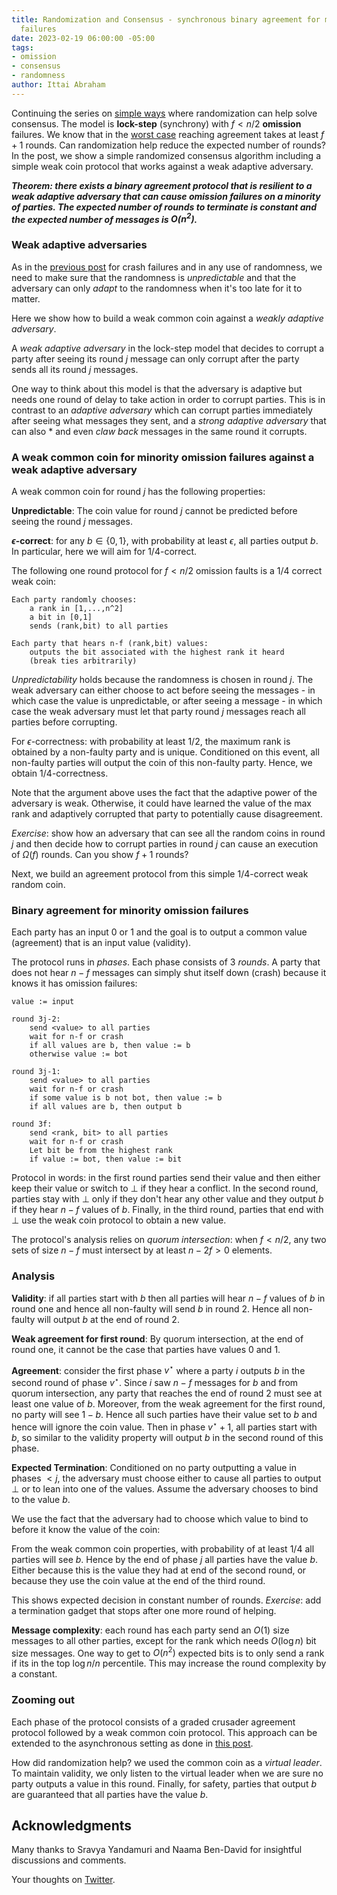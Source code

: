 ```yaml
---
title: Randomization and Consensus - synchronous binary agreement for minority omission
  failures
date: 2023-02-19 06:00:00 -05:00
tags:
- omission
- consensus
- randomness
author: Ittai Abraham
---
```


Continuing the series on [simple ways](https://decentralizedthoughts.github.io/2023-02-18-rand-and-consensus-1/) where randomization can help solve consensus. The model is **lock-step** (synchrony) with $f<n/2$ **omission** failures. We know that in the [worst case](https://decentralizedthoughts.github.io/2019-12-15-synchrony-uncommitted-lower-bound/) reaching agreement takes at least $f+1$ rounds. Can randomization help reduce the expected number of rounds? In the post, we show a simple randomized consensus algorithm including a simple weak coin protocol that works against a weak adaptive adversary.

***Theorem: there exists a binary agreement protocol that is resilient to a weak adaptive adversary that can cause omission failures on a minority of parties. The expected number of rounds to terminate is constant and the expected number of messages is $O(n^2)$.*** 


### Weak adaptive adversaries

As in the [previous post](https://decentralizedthoughts.github.io/2023-02-18-rand-and-consensus-1/) for crash failures and in any use of randomness, we need to make sure that the randomness is *unpredictable* and that the adversary can only *adapt* to the randomness when it's too late for it to matter.

Here we show how to build a weak common coin against a *weakly adaptive adversary*. 

A *weak adaptive adversary* in the lock-step model that decides to corrupt a party after seeing its round $j$ message can only corrupt after the party sends all its round $j$ messages.

One way to think about this model is that the adversary is adaptive but needs one round of delay to take action in order to corrupt parties. This is in contrast to an *adaptive adversary* which can corrupt parties immediately after seeing what messages they sent, and a *strong adaptive adversary* that can also * and even *claw back* messages in the same round it corrupts.

### A weak common coin for minority omission failures against a weak adaptive adversary

A weak common coin for round $j$ has the following properties:

**Unpredictable**: The coin value for round $j$ cannot be predicted before seeing the round $j$ messages. 

**$\epsilon$-correct**: for any $b \in \{0,1\}$, with probability at least $\epsilon$, all parties output $b$. In particular, here we will aim for $1/4$-correct.

The following one round protocol for $f<n/2$ omission faults is a $1/4$ correct weak coin:
```
Each party randomly chooses:
    a rank in [1,...,n^2]
    a bit in [0,1]
    sends (rank,bit) to all parties

Each party that hears n-f (rank,bit) values:
    outputs the bit associated with the highest rank it heard
    (break ties arbitrarily)
```

*Unpredictability* holds because the randomness is chosen in round $j$. The weak adversary can either choose to act before seeing the messages - in which case the value is unpredictable, or after seeing a message - in which case the weak adversary must let that party round $j$ messages reach all parties before corrupting.

For $\epsilon$-correctness: with probability at least $1/2$, the maximum rank is obtained by a non-faulty party and is unique. Conditioned on this event, all non-faulty parties will output the coin of this non-faulty party. Hence, we obtain $1/4$-correctness.

Note that the argument above uses the fact that the adaptive power of the adversary is weak. Otherwise, it could have learned the value of the max rank and adaptively corrupted that party to potentially cause disagreement.

*Exercise*: show how an adversary that can see all the random coins in round $j$ and then decide how to corrupt parties in round $j$ can cause an execution of $\Omega(f)$ rounds. Can you show $f+1$ rounds?


Next, we build an agreement protocol from this simple $1/4$-correct weak random coin.


### Binary agreement for minority omission failures

Each party has an input 0 or 1 and the goal is to output a  common value (agreement) that is an input value (validity). 

The protocol runs in *phases*. Each phase consists of 3 *rounds*. A party that does not hear $n-f$ messages can simply shut itself down (crash) because it knows it has omission failures:



```
value := input

round 3j-2:
    send <value> to all parties
    wait for n-f or crash
    if all values are b, then value := b
    otherwise value := bot

round 3j-1:
    send <value> to all parties
    wait for n-f or crash
    if some value is b not bot, then value := b
    if all values are b, then output b

round 3f:
    send <rank, bit> to all parties
    wait for n-f or crash
    Let bit be from the highest rank
    if value := bot, then value := bit
```

Protocol in words: in the first round parties send their value and then either keep their value or switch to $\bot$ if they hear a conflict. In the second round, parties stay with $\bot$ only if they don't hear any other value and they output $b$ if they hear $n-f$ values of $b$. Finally, in the third round, parties that end with $\bot$ use the weak coin protocol to obtain a new value.


The protocol's analysis relies on *quorum intersection*: when $f<n/2$, any two sets of size $n-f$ must intersect by at least $n-2f>0$ elements.  


### Analysis

**Validity**: if all parties start with $b$ then all parties will hear $n-f$ values of $b$ in round one and hence all non-faulty will send $b$ in round 2. Hence all non-faulty will output $b$ at the end of round 2.

**Weak agreement for first round**: By quorum intersection, at the end of round one, it cannot be the case that parties have values 0 and 1. 

**Agreement**: consider the first phase $v^\star$ where a party $i$ outputs $b$ in the second round of phase $v^\star$. Since $i$ saw $n-f$ messages for $b$ and from quorum intersection, any party that reaches the end of round 2 must see at least one value of $b$. Moreover, from the weak agreement for the first round, no party will see $1-b$. Hence all such parties have their value set to $b$ and hence will ignore the coin value. Then in phase $v^\star +1$, all parties start with $b$, so similar to the validity property will output $b$ in the second round of this phase.


**Expected Termination**: Conditioned on no party outputting a value in phases $<j$, the adversary must choose either to cause all parties to output $\bot$ or to lean into one of the values. Assume the adversary chooses to bind to the value $b$.

We use the fact that the adversary had to choose which value to bind to before it know the value of the coin:

From the weak common coin properties, with probability of at least $1/4$ all parties will see $b$. Hence by the end of phase $j$ all parties have the value $b$. Either because this is the value they had at end of the second round, or because they use the coin value at the end of the third round.

This shows expected decision in constant number of rounds. *Exercise*: add a termination gadget that stops after one more round of helping.


**Message complexity**: each round has each party send an $O(1)$ size messages to all other parties, except for the rank which needs $O(\log n)$ bit size messages. One way to get to $O(n^2)$ expected bits is to only send a rank if its in the top $\log n / n$ percentile. This may increase the round complexity by a constant. 

### Zooming out

Each phase of the protocol consists of a graded crusader agreement protocol followed by a weak common coin protocol. This approach can be extended to the asynchronous setting as done in [this post](https://decentralizedthoughts.github.io/2022-03-30-asynchronous-agreement-part-three-a-modern-version-of-ben-ors-protocol/).

How did randomization help? we used the common coin as a *virtual leader*. To maintain validity, we only listen to the virtual leader when we are sure no party outputs a value in this round. Finally, for safety, parties that output $b$ are guaranteed that all parties have the value $b$.

## Acknowledgments

Many thanks to Sravya Yandamuri and Naama Ben-David for insightful discussions and comments.


Your thoughts on [Twitter](https://twitter.com/ittaia/status/1627375659889704962?s=20).

